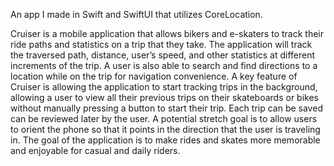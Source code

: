 An app I made in Swift and SwiftUI that utilizes CoreLocation.

Cruiser is a mobile application that allows bikers and e-skaters to track their ride paths and statistics on a trip that they take. The application will track the traversed path, distance, user’s speed, and other statistics at different increments of the trip. A user is also able to search and find directions to a location while on the trip for navigation convenience. A key feature of Cruiser is allowing the application to start tracking trips in the background, allowing a user to view all their previous trips on their skateboards or bikes without manually pressing a button to start their trip. Each trip can be saved can be reviewed later by the user. A potential stretch goal is to allow users to orient the phone so that it points in the direction that the user is traveling in. The goal of the application is to make rides and skates more memorable and enjoyable for casual and daily riders.
